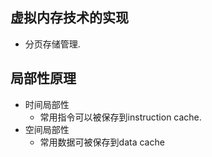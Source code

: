 ## 虚拟内存技术的实现

- 分页存储管理.

## 局部性原理

- 时间局部性
  - 常用指令可以被保存到instruction cache.
- 空间局部性
  - 常用数据可被保存到data cache

